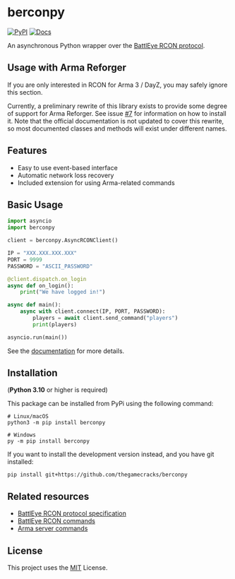 # berconpy

[![PyPI](https://img.shields.io/pypi/v/berconpy?label=View%20on%20pypi&style=flat-square)](https://pypi.org/project/berconpy/)
[![Docs](https://readthedocs.org/projects/berconpy/badge/?style=flat-square)](http://berconpy.readthedocs.io/)

An asynchronous Python wrapper over the [BattlEye RCON protocol][1].

## Usage with Arma Reforger

If you are only interested in RCON for Arma 3 / DayZ, you may safely ignore this section.

Currently, a preliminary rewrite of this library exists to provide some degree
of support for Arma Reforger. See issue [#7] for information on how to install it.
Note that the official documentation is not updated to cover this rewrite, so most
documented classes and methods will exist under different names.

[#7]: https://github.com/thegamecracks/berconpy/issues/7

## Features

- Easy to use event-based interface
- Automatic network loss recovery
- Included extension for using Arma-related commands

## Basic Usage

```py
import asyncio
import berconpy

client = berconpy.AsyncRCONClient()

IP = "XXX.XXX.XXX.XXX"
PORT = 9999
PASSWORD = "ASCII_PASSWORD"

@client.dispatch.on_login
async def on_login():
    print("We have logged in!")

async def main():
    async with client.connect(IP, PORT, PASSWORD):
        players = await client.send_command("players")
        print(players)

asyncio.run(main())
```

See the [documentation][2] for more details.

## Installation

(**Python 3.10** or higher is required)

This package can be installed from PyPi using the following command:

```
# Linux/macOS
python3 -m pip install berconpy

# Windows
py -m pip install berconpy
```

If you want to install the development version instead, and you have git installed:

```
pip install git+https://github.com/thegamecracks/berconpy
```

## Related resources

- [BattlEye RCON protocol specification][1]
- [BattlEye RCON commands](https://www.battleye.com/support/documentation/)
- [Arma server commands](https://community.bistudio.com/wiki/Multiplayer_Server_Commands)

## License

This project uses the [MIT][3] License.

[1]: https://github.com/thegamecracks/berconpy/blob/main/docs/source/BERConProtocol.txt
[2]: http://berconpy.readthedocs.io/
[3]: https://github.com/thegamecracks/berconpy/blob/main/LICENSE
